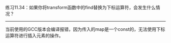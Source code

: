 练习11.34：如果你将transform函数中的find替换为下标运算符，会发生什么情况？

---

当前使用的GCC版本会编译报错，因为传入的map是一个const的，无法使用下标运算符进行插入元素的操作。
